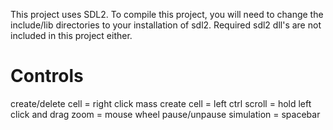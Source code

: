 This project uses SDL2. To compile this project, you will need to change the include/lib directories to your installation of sdl2. Required sdl2 dll's are not included in this project either.

Controls
=========
create/delete cell = right click
mass create cell = left ctrl
scroll = hold left click and drag
zoom = mouse wheel
pause/unpause simulation = spacebar